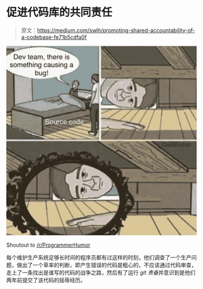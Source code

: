 # 促进代码库的共同责任

> 原文：<https://medium.com/swlh/promoting-shared-accountability-of-a-codebase-fe71b5cdfa0f>

![](img/3f880b0f881b9b070ed0d6f1b1afe002.png)

Shoutout to [/r/ProgrammerHumor](https://www.reddit.com/r/ProgrammerHumor/comments/b8eyj4/woah/)

每个维护生产系统足够长时间的程序员都有过这样的时刻，他们调查了一个生产问题，做出了一个草率的判断，即产生错误的代码是粗心的，不应该通过代码审查，走上了一条找出是谁写的代码的战争之路，然后有了运行 *git 责备*并意识到是他们两年前提交了该代码的屈辱经历。